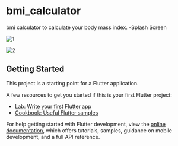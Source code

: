 # bmi_calculator
bmi calculator to calculate your body mass index.
-Splash Screen


![1](https://github.com/iabdulwahab7/flutter-bmi_calculator/assets/76598467/5d1199a6-9523-40dc-beb2-3249d439fc7f)

![2](https://github.com/iabdulwahab7/flutter-bmi_calculator/assets/76598467/b1efa257-e8e7-4feb-bafc-6ffb25ab6c03)


## Getting Started

This project is a starting point for a Flutter application.

A few resources to get you started if this is your first Flutter project:

- [Lab: Write your first Flutter app](https://docs.flutter.dev/get-started/codelab)
- [Cookbook: Useful Flutter samples](https://docs.flutter.dev/cookbook)

For help getting started with Flutter development, view the
[online documentation](https://docs.flutter.dev/), which offers tutorials,
samples, guidance on mobile development, and a full API reference.
